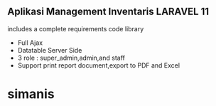## Aplikasi Management Inventaris LARAVEL 11
includes a complete requirements code library


- Full Ajax
- Datatable Server Side
- 3 role : super_admin,admin,and staff
- Support print report document,export to PDF and Excel
# simanis
